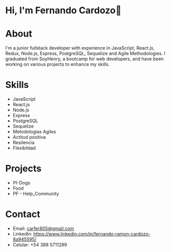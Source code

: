 # Hi, I'm Fernando Cardozo👋
# About
I'm a junior fullstack developer with experience in JavaScript, React.js, Redux, Node.js, Express, PostgreSQL, Sequelize and Agile Methodologies. I graduated from SoyHenry, a bootcamp for web developers, and have been working on various projects to enhance my skills.
# Skills
- JavaScript
- React.js
- Node.js
- Express
- PostgreSQL
- Sequelize
- Metodologias Agiles
- Actitud positiva
- Resilencia
- Flexibildad
# Projects
- PI-Dogs
- Food
- PF - Help_Community
# Contact
- Email: carfer805@gmail.com
- LinkedIn: https://www.linkedin.com/in/fernando-ramon-cardozo-8a945595/
- Celular: +54 388 5711299


